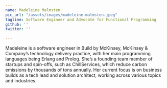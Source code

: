 ```yaml
---
name: Madeleine Malmsten
pic_url: "/assets/images/madeleine-malmsten.jpeg"
tagline: Software Engineer and Advocate for Functional Programming
github: ''
twitter: ''

---
```

Madeleine is a software engineer in Build by McKinsey, McKinsey & Company’s technology delivery practice, with her main programming languages being Erlang and Prolog. She’s a founding team member of startups and spin-offs, such as ChillServices, which reduce carbon emissions by thousands of tons annually. Her current focus is on business builds as a tech lead and solution architect, working across various topics and industries.